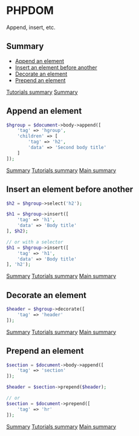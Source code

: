 # <a name="title"></a>PHPDOM

Append, insert, etc.

## <a name="summary"></a>Summary
* [Append an element](#append-an-element)
* [Insert an element before another](#insert-an-element-before-another)
* [Decorate an element](#decorate-an-element)
* [Prepend an element](#prepend-an-element)

[Tutorials summary](./index.md#summary)
[Summary](../readme.md#summary)

## <a name="append-an-element">Append an element</a>
````PHP
$hgroup = $document->body->append([
    'tag' => 'hgroup',
    'children' => [
        'tag' => 'h2',
        'data' => 'Second body title'
    ]
]);
````
[Summary](#summary)
[Tutorials summary](./index.md#summary)
[Main summary](../readme.md#summary)

## <a name="insert-an-element-before-another">Insert an element before another</a>
````PHP
$h2 = $hgroup->select('h2');

$h1 = $hgroup->insert([
    'tag' => 'h1',
    'data' => 'Body title'
], $h2);

// or with a selector
$h1 = $hgroup->insert([
    'tag' => 'h1',
    'data' => 'Body title'
], 'h2');
````
[Summary](#summary)
[Tutorials summary](./index.md#summary)
[Main summary](../readme.md#summary)

## <a name="decorate-an-element">Decorate an element</a>
````PHP
$header = $hgroup->decorate([
    'tag' => 'header'
]);
````
[Summary](#summary)
[Tutorials summary](./index.md#summary)
[Main summary](../readme.md#summary)

## <a name="prepend-an-element">Prepend an element</a>
````PHP
$section = $document->body->append([
    'tag' => 'section'
]);

$header = $section->prepend($header);

// or
$section = $document->prepend([
    'tag' => 'hr'
]);
````
[Summary](#summary)
[Tutorials summary](./index.md#summary)
[Main summary](../readme.md#summary)